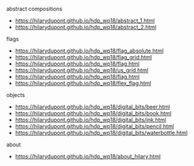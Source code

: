
abstract compositions
* https://hilarydupont.github.io/hdp_wp18/abstract_1.html
* https://hilarydupont.github.io/hdp_wp18/abstract_2.html

flags
* https://hilarydupont.github.io/hdp_wp18/flag_absolute.html
* https://hilarydupont.github.io/hdp_wp18/flag_grid.html
* https://hilarydupont.github.io/hdp_wp18/flag.html
* https://hilarydupont.github.io/hdp_wp18/us_grid.html
* https://hilarydupont.github.io/hdp_wp18/flag.html
* https://hilarydupont.github.io/hdp_wp18/flex_flag.html


objects
* https://hilarydupont.github.io/hdp_wp18/digital_bits/beer.html
* https://hilarydupont.github.io/hdp_wp18/digital_bits/book.html
* https://hilarydupont.github.io/hdp_wp18/digital_bits/ink.html
* https://hilarydupont.github.io/hdp_wp18/digital_bits/pencil.html
* https://hilarydupont.github.io/hdp_wp18/digital_bits/waterbottle.html

about
* https://hilarydupont.github.io/hdp_wp18/about_hilary.html
